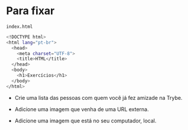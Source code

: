 # Para fixar

`index.html`

```sh
<!DOCTYPE html>
<html lang="pt-br">
  <head>
    <meta charset="UTF-8">
    <title>HTML</title>
  </head>
  <body>
    <h1>Exercícios</h1>
  </body>
</html>
```

* Crie uma lista das pessoas com quem você já fez amizade na Trybe.

* Adicione uma imagem que venha de uma URL externa.

* Adicione uma imagem que está no seu computador, local.
